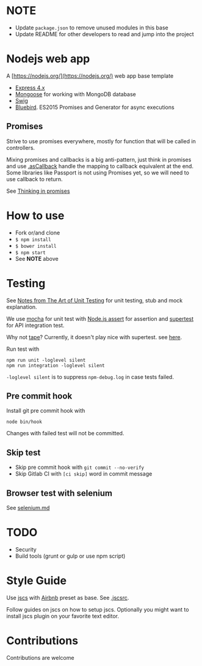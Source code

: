 
# NOTE

* Update `package.json` to remove unused modules in this base
* Update README for other developers to read and jump into the project

# Nodejs web app

A [https://nodejs.org/](https://nodejs.org/) web app base template

* [Express 4.x](http://expressjs.com/)
* [Mongoose](https://github.com/Automattic/mongoose) for working with MongoDB database
* [Swig](https://github.com/node-swig/swig-templates)
* [Bluebird](bluebirdjs.com). ES2015 Promises and Generator for async executions

## Promises

Strive to use promises everywhere, mostly for function that will be called in controllers.

Mixing promises and callbacks is a big anti-pattern, just think in promises and use [.asCallback](http://bluebirdjs.com/docs/api/ascallback.html) handle the mapping to callback equivalent at the end. Some libraries like Passport is not using Promises yet, so we will need to use callback to return. 

See [Thinking in promises](docs/thinking-in-promises.md)

# How to use

* Fork or/and clone
* `$ npm install`
* `$ bower install`
* `$ npm start`
* See **NOTE** above

# Testing

See [Notes from The Art of Unit Testing](docs/aout-notes.md) for unit testing, stub and mock explanation.

We use [mocha](https://github.com/mochajs/mocha) for unit test with [Node.js assert](https://nodejs.org/api/assert.html) for assertion and [supertest](https://github.com/visionmedia/supertest) for API integration test.

Why not [tape](https://github.com/substack/tape)? Currently, it doesn't play nice with supertest. see [here](https://github.com/substack/tape/issues/216). 

Run test with 

```
npm run unit -loglevel silent
npm run integration -loglevel silent
```

`-loglevel silent` is to suppress `npm-debug.log` in case tests failed.

## Pre commit hook

Install git pre commit hook with

```
node bin/hook
```

Changes with failed test will not be committed.

## Skip test

* Skip pre commit hook with `git commit --no-verify`
* Skip Gitlab CI with `[ci skip]` word in commit message

## Browser test with selenium

See [selenium.md](docs/selenium.md)

# TODO

* Security
* Build tools (grunt or gulp or use npm script)

# Style Guide

Use [jscs](http://jscs.info/) with [Airbnb](https://github.com/airbnb/javascript) preset as base. See [.jscsrc](.jscsrc). 

Follow guides on jscs on how to setup jscs. Optionally you might want to install jscs plugin on your favorite text editor.

# Contributions

Contributions are welcome
